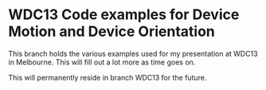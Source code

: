# WDC13 Code examples for Device Motion and Device Orientation

This branch holds the various examples used for my presentation at WDC13 in
Melbourne. This will fill out a lot more as time goes on.

This will permanently reside in branch WDC13 for the future.



